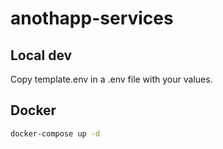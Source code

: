 # anothapp-services

## Local dev

Copy template.env in a .env file with your values.

## Docker

```sh
docker-compose up -d
```